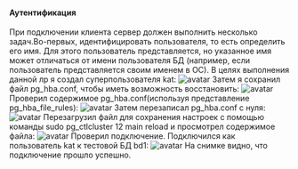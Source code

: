 #### Аутентификация
При подключении клиента сервер должен выполнить несколько задач.Во-первых, идентифицировать пользователя, то есть определить его имя. Для этого пользователь представляется, но указанное имя может отличаться от имени пользователя БД (например, если пользователь представляется своим именем в ОС).
В целях выполнения данной лр я создал суперпользователя kat:
![avatar](https://sun9-24.userapi.com/impg/Mg1ABDx3zMZcfAwwRmeLgX1F-2b8A_Q9i8sueg/M9j6mWiC1YI.jpg?size=619x135&quality=96&sign=9201715919e35b2ad8917220d9b14232&type=album)
Затем я сохранил файл pg_hba.conf, чтобы иметь возможность восстановить:
![avatar](https://sun9-west.userapi.com/sun9-4/s/v1/ig2/aLds1UWUfqzbkvWkHTSSTrrqKb0OUMSvl6i8O5J52anYPKUG-zwBkxE-DEbEXbv6RomFifm5sc7XZJcfykhhgM_8.jpg?size=677x32&quality=96&type=album)
Проверил содержимое pg_hba.conf(используя представление pg_hba_file_rules):
![avatar](https://sun9-10.userapi.com/impg/vupbUl0RSJudUqEKEnHUAbVnVX5Nud7OdA_ZVQ/RGb0KFI4Zrw.jpg?size=594x189&quality=96&sign=562641d0ade742f8cc0ca4a408636e7f&type=album)
Затем перезаписал pg_hba.conf с нуля:
![avatar](https://sun9-east.userapi.com/sun9-42/s/v1/ig2/KJyTY1Cb1O2W8qOVtwL-XiTqbqD39ePVAGjJEn1Ioh7rMcmjljaAhmS0TjgHrhjeBDYMTgSHFPRsNdsH6PwYxe6N.jpg?size=560x134&quality=96&type=album)
Перезагрузил файл для сохранения настроек с помощью команды sudo pg_ctlcluster 12 main reload и просмотрел содержимое файла:
![avatar](https://sun9-west.userapi.com/sun9-2/s/v1/ig2/uBq_liNiDMMjlHX3ia5A0PdSGP5Z2w0xu63KHrfYGeroQ6cYyuiqSDotWlI3OtDVXyW07w1p3kwMIuJeONH7wviU.jpg?size=590x225&quality=96&type=album)
Проверил подключение. Подключился как пользователь kat к тестовой БД bd1:
![avatar](https://sun9-87.userapi.com/impg/qawpIlDhDBnnmI54_-NW6SS7gIBiPwn0AcDSvg/hxeZkMYj5Kg.jpg?size=805x69&quality=96&sign=d37360eefe412a35b9ae69c3a497e24a&type=album)
На снимке видно, что подключение прошло успешно.

